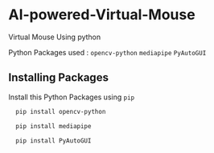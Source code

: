 # AI-powered-Virtual-Mouse

 Virtual Mouse Using python 
 
 Python Packages used : 
 ```opencv-python```  ```mediapipe```   ```PyAutoGUI```  
 

 ## Installing Packages

Install this Python Packages using ```pip```

```bash
  pip install opencv-python
```

```bash
  pip install mediapipe
```

```bash
  pip install PyAutoGUI
```



